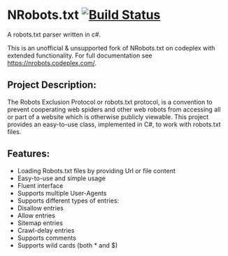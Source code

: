 NRobots.txt [![Build Status](https://ci.appveyor.com/api/projects/status/u7j3d0fn580e8o8y?svg=true)](https://ci.appveyor.com/project/sjdirect/nrobots)
====

A robots.txt parser written in c#.

This is an unofficial & unsupported fork of NRobots.txt on codeplex with extended functionality. For full documentation see https://nrobots.codeplex.com/.

## Project Description:
The Robots Exclusion Protocol or robots.txt protocol, is a convention to prevent cooperating web spiders and other web robots from accessing all or part of a website which is otherwise publicly viewable. 
This project provides an easy-to-use class, implemented in C#, to work with robots.txt files.

## Features:
* Loading Robots.txt files by providing Url or file content
* Easy-to-use and simple usage
* Fluent interface
* Supports multiple User-Agents
* Supports different types of entries:
* Disallow entries
* Allow entries
* Sitemap entries
* Crawl-delay entries
* Supports comments
* Supports wild cards (both * and $)
